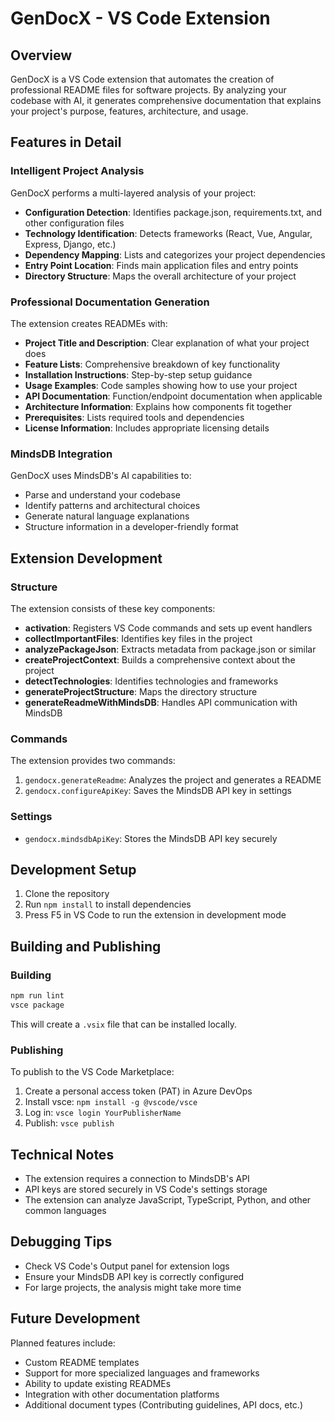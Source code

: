 # GenDocX - VS Code Extension

## Overview

GenDocX is a VS Code extension that automates the creation of professional README files for software projects. By analyzing your codebase with AI, it generates comprehensive documentation that explains your project's purpose, features, architecture, and usage.

## Features in Detail

### Intelligent Project Analysis

GenDocX performs a multi-layered analysis of your project:

- **Configuration Detection**: Identifies package.json, requirements.txt, and other configuration files
- **Technology Identification**: Detects frameworks (React, Vue, Angular, Express, Django, etc.)
- **Dependency Mapping**: Lists and categorizes your project dependencies
- **Entry Point Location**: Finds main application files and entry points
- **Directory Structure**: Maps the overall architecture of your project

### Professional Documentation Generation

The extension creates READMEs with:

- **Project Title and Description**: Clear explanation of what your project does
- **Feature Lists**: Comprehensive breakdown of key functionality
- **Installation Instructions**: Step-by-step setup guidance
- **Usage Examples**: Code samples showing how to use your project
- **API Documentation**: Function/endpoint documentation when applicable
- **Architecture Information**: Explains how components fit together
- **Prerequisites**: Lists required tools and dependencies
- **License Information**: Includes appropriate licensing details

### MindsDB Integration

GenDocX uses MindsDB's AI capabilities to:

- Parse and understand your codebase
- Identify patterns and architectural choices
- Generate natural language explanations
- Structure information in a developer-friendly format

## Extension Development

### Structure

The extension consists of these key components:

- **activation**: Registers VS Code commands and sets up event handlers
- **collectImportantFiles**: Identifies key files in the project 
- **analyzePackageJson**: Extracts metadata from package.json or similar
- **createProjectContext**: Builds a comprehensive context about the project
- **detectTechnologies**: Identifies technologies and frameworks
- **generateProjectStructure**: Maps the directory structure
- **generateReadmeWithMindsDB**: Handles API communication with MindsDB

### Commands

The extension provides two commands:

1. `gendocx.generateReadme`: Analyzes the project and generates a README
2. `gendocx.configureApiKey`: Saves the MindsDB API key in settings

### Settings

- `gendocx.mindsdbApiKey`: Stores the MindsDB API key securely

## Development Setup

1. Clone the repository
2. Run `npm install` to install dependencies
3. Press F5 in VS Code to run the extension in development mode

## Building and Publishing

### Building

```bash
npm run lint
vsce package
```

This will create a `.vsix` file that can be installed locally.

### Publishing

To publish to the VS Code Marketplace:

1. Create a personal access token (PAT) in Azure DevOps
2. Install vsce: `npm install -g @vscode/vsce`
3. Log in: `vsce login YourPublisherName`
4. Publish: `vsce publish`

## Technical Notes

- The extension requires a connection to MindsDB's API
- API keys are stored securely in VS Code's settings storage
- The extension can analyze JavaScript, TypeScript, Python, and other common languages

## Debugging Tips

- Check VS Code's Output panel for extension logs
- Ensure your MindsDB API key is correctly configured
- For large projects, the analysis might take more time

## Future Development

Planned features include:

- Custom README templates
- Support for more specialized languages and frameworks
- Ability to update existing READMEs
- Integration with other documentation platforms
- Additional document types (Contributing guidelines, API docs, etc.)